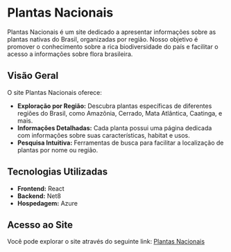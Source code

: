 # Plantas Nacionais

Plantas Nacionais é um site dedicado a apresentar informações sobre as plantas nativas do Brasil, organizadas por região. Nosso objetivo é promover o conhecimento sobre a rica biodiversidade do país e facilitar o acesso a informações sobre flora brasileira.

## Visão Geral

O site Plantas Nacionais oferece:

- **Exploração por Região:** Descubra plantas específicas de diferentes regiões do Brasil, como Amazônia, Cerrado, Mata Atlântica, Caatinga, e mais.
- **Informações Detalhadas:** Cada planta possui uma página dedicada com informações sobre suas características, habitat e usos.
- **Pesquisa Intuitiva:** Ferramentas de busca para facilitar a localização de plantas por nome ou região.

## Tecnologias Utilizadas

- **Frontend:** React
- **Backend:** Net8
- **Hospedagem:** Azure

## Acesso ao Site

Você pode explorar o site através do seguinte link: [Plantas Nacionais](https://seu-site.com)
